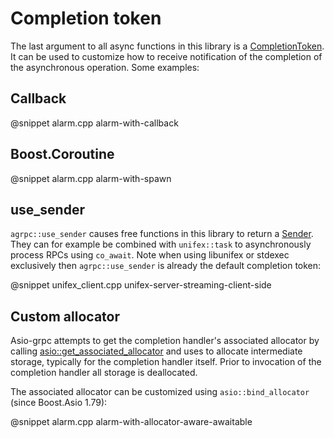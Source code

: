 # Completion token

The last argument to all async functions in this library is a [CompletionToken](https://www.boost.org/doc/libs/1_84_0/doc/html/boost_asio/reference/asynchronous_operations.html#boost_asio.reference.asynchronous_operations.completion_tokens_and_handlers). It can be used to customize how to receive notification of the completion of the asynchronous operation. Some examples:

## Callback

@snippet alarm.cpp alarm-with-callback

## Boost.Coroutine

@snippet alarm.cpp alarm-with-spawn

## use_sender

`agrpc::use_sender` causes free functions in this library to return a [Sender](https://github.com/facebookexperimental/libunifex/blob/main/doc/concepts.md#typedsender-concept). They can for example be combined with `unifex::task` to asynchronously process RPCs using `co_await`. Note when using libunifex or stdexec exclusively then `agrpc::use_sender` is already the default completion token:

@snippet unifex_client.cpp unifex-server-streaming-client-side

## Custom allocator

Asio-grpc attempts to get the completion handler's associated allocator by calling [asio::get_associated_allocator](https://www.boost.org/doc/libs/1_84_0/doc/html/boost_asio/reference/get_associated_allocator.html) and uses to allocate intermediate storage, typically for the completion handler itself. Prior to invocation of the completion handler all storage is deallocated.

The associated allocator can be customized using `asio::bind_allocator` (since Boost.Asio 1.79):

@snippet alarm.cpp alarm-with-allocator-aware-awaitable
